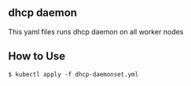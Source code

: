 ## dhcp daemon 

This yaml files runs dhcp daemon on all worker nodes

## How to Use

```
$ kubectl apply -f dhcp-daemonset.yml
```

